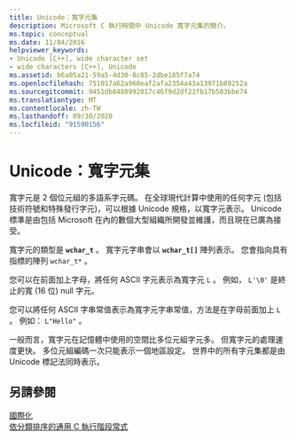 ```yaml
---
title: Unicode：寬字元集
description: Microsoft C 執行時間中 Unicode 寬字元集的簡介。
ms.topic: conceptual
ms.date: 11/04/2016
helpviewer_keywords:
- Unicode [C++], wide character set
- wide characters [C++], Unicode
ms.assetid: b6a05a21-59a5-4d30-8c85-2dbe185f7a74
ms.openlocfilehash: 751017a62a960eaf2afa2354a43a13971b89252a
ms.sourcegitcommit: 9451db8480992017c46f9d2df23fb17b503bbe74
ms.translationtype: MT
ms.contentlocale: zh-TW
ms.lasthandoff: 09/30/2020
ms.locfileid: "91590156"
---
```

# <a name="unicode-the-wide-character-set"></a>Unicode：寬字元集

寬字元是 2 個位元組的多語系字元碼。 在全球現代計算中使用的任何字元 (包括技術符號和特殊發行字元)，可以根據 Unicode 規格，以寬字元表示。 Unicode 標準是由包括 Microsoft 在內的數個大型組織所開發並維護，而且現在已廣為接受。

寬字元的類型是 **`wchar_t`** 。 寬字元字串會以 **`wchar_t[]`** 陣列表示。 您會指向具有指標的陣列 `wchar_t*` 。 

您可以在前面加上字母，將任何 ASCII 字元表示為寬字元 `L` 。 例如， `L'\0'` 是終止的寬 (16 位) null 字元。

您可以將任何 ASCII 字串常值表示為寬字元字串常值，方法是在字母前面加上 `L` 。 例如： `L"Hello"` 。

一般而言，寬字元在記憶體中使用的空間比多位元組字元多。 但寬字元的處理速度更快。 多位元組編碼一次只能表示一個地區設定。 世界中的所有字元集都是由 Unicode 標記法同時表示。

## <a name="see-also"></a>另請參閱

[國際化](../c-runtime-library/internationalization.md)\
[依分類排序的通用 C 執行階段常式](../c-runtime-library/run-time-routines-by-category.md)
